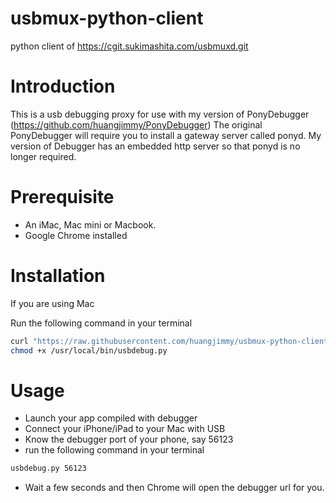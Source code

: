 # usbmux-python-client
python client of https://cgit.sukimashita.com/usbmuxd.git

# Introduction

This is a usb debugging proxy for use with my version of PonyDebugger (https://github.com/huangjimmy/PonyDebugger)
The original PonyDebugger will require you to install a gateway server called ponyd.
My version of Debugger has an embedded http server so that ponyd is no longer required.

# Prerequisite

- An iMac, Mac mini or Macbook.
- Google Chrome installed

# Installation

If you are using Mac

Run the following command in your terminal
```bash
curl "https://raw.githubusercontent.com/huangjimmy/usbmux-python-client/master/usbdebug.py" -o /usr/local/bin/usbdebug.py 
chmod +x /usr/local/bin/usbdebug.py
```

# Usage
- Launch your app compiled with debugger
- Connect your iPhone/iPad to your Mac with USB
- Know the debugger port of your phone, say 56123
- run the following command in your terminal
```bash
usbdebug.py 56123
```
- Wait a few seconds and then Chrome will open the debugger url for you.
